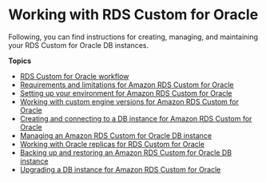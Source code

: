 # Working with RDS Custom for Oracle<a name="working-with-custom-oracle"></a>

Following, you can find instructions for creating, managing, and maintaining your RDS Custom for Oracle DB instances\.

**Topics**
+ [RDS Custom for Oracle workflow](custom-concept.workflow.md)
+ [Requirements and limitations for Amazon RDS Custom for Oracle](custom-reqs-limits.md)
+ [Setting up your environment for Amazon RDS Custom for Oracle](custom-setup-orcl.md)
+ [Working with custom engine versions for Amazon RDS Custom for Oracle](custom-cev.md)
+ [Creating and connecting to a DB instance for Amazon RDS Custom for Oracle](custom-creating.md)
+ [Managing an Amazon RDS Custom for Oracle DB instance](custom-managing.md)
+ [Working with Oracle replicas for RDS Custom for Oracle](custom-rr.md)
+ [Backing up and restoring an Amazon RDS Custom for Oracle DB instance](custom-backup.md)
+ [Upgrading a DB instance for Amazon RDS Custom for Oracle](custom-upgrading.md)